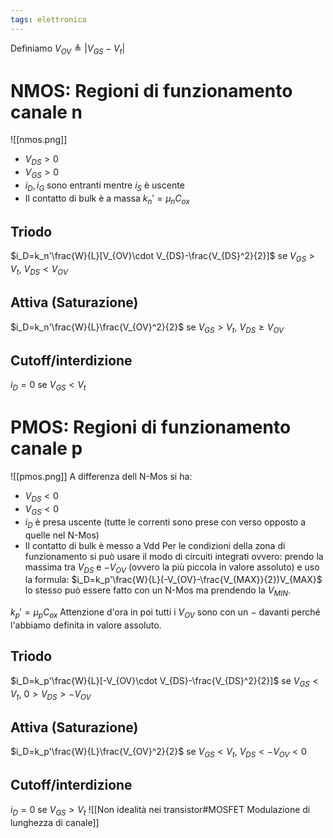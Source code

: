 ```yaml
---
tags: elettronica
---
```

Definiamo $V_{OV}\triangleq |V_{GS}-V_t|$
# NMOS: Regioni di funzionamento canale n
![[nmos.png]]
* $V_{DS}>0$
* $V_{GS}>0$
* $i_D, i_G$ sono entranti mentre $i_S$ è uscente
* Il contatto di bulk è a massa
$k_n'=\mu_n C_{ox}$
## Triodo
$i_D=k_n'\frac{W}{L}[V_{OV}\cdot V_{DS}-\frac{V_{DS}^2}{2}]$ se $V_{GS}>V_t,\ V_{DS}<V_{OV}$
## Attiva (Saturazione)
$i_D=k_n'\frac{W}{L}\frac{V_{OV}^2}{2}$ se $V_{GS}>V_t,\ V_{DS}\ge V_{OV}$
## Cutoff/interdizione
$i_D=0$ se $V_{GS}<V_t$
# PMOS: Regioni di funzionamento canale p
![[pmos.png]]
A differenza dell N-Mos si ha:
* $V_{DS}<0$
* $V_{GS}<0$
* $i_D$ è presa uscente (tutte le correnti sono prese con verso opposto a quelle nel N-Mos)
* Il contatto di bulk è messo a Vdd
Per le condizioni della zona di funzionamento si può usare il modo di circuiti integrati ovvero: prendo la massima tra $V_{DS}$ e $-V_{OV}$ (ovvero la più piccola in valore assoluto) e uso la formula: $i_D=k_p'\frac{W}{L}(-V_{OV}-\frac{V_{MAX}}{2})V_{MAX}$ 
lo stesso può essere fatto con un N-Mos ma prendendo la $V_{MIN}$.

$k_p'=\mu_p C_{ox}$
Attenzione d'ora in poi tutti i $V_{OV}$ sono con un $-$ davanti perché l'abbiamo definita in valore assoluto.
## Triodo
$i_D=k_p'\frac{W}{L}[-V_{OV}\cdot V_{DS}-\frac{V_{DS}^2}{2}]$ se $V_{GS}<V_t,\ 0>V_{DS}>-V_{OV}$
## Attiva (Saturazione)
$i_D=k_p'\frac{W}{L}\frac{V_{OV}^2}{2}$ se $V_{GS}<V_t,\ V_{DS}< -V_{OV}<0$
## Cutoff/interdizione
$i_D=0$ se $V_{GS}>V_t$
![[Non idealità nei transistor#MOSFET Modulazione di lunghezza di canale]]

